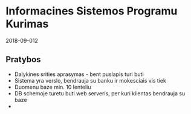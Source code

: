 # Informacines Sistemos Programu Kurimas

2018-09-012

## Pratybos

- Dalykines srities aprasymas - bent puslapis turi buti
- Sistema yra verslo, bendrauja su banku ir mokesciais vis tiek
- Duomenu baze min. 10 lenteliu
- DB schemoje turetu buti web serveris, per kuri klientas bendrauja su baze
- 
